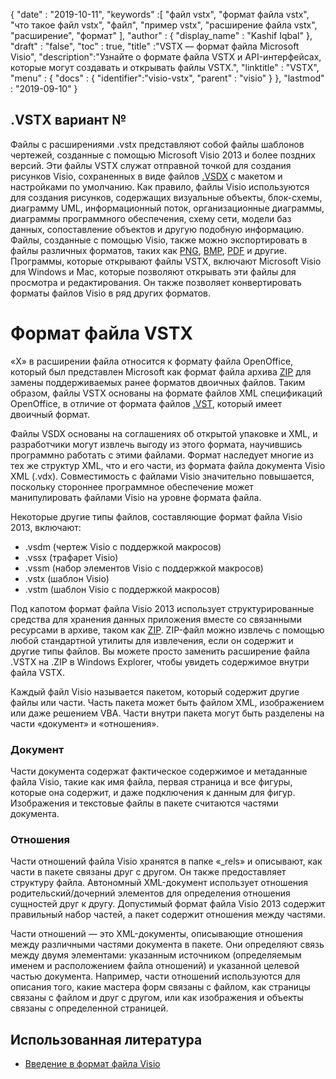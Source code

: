{
  "date" : "2019-10-11",
  "keywords" :[ "файл vstx", "формат файла vstx", "что такое файл vstx", "файл", "пример vstx", "расширение файла vstx", "расширение", "формат" ],
  "author" : {
    "display_name" : "Kashif Iqbal"
},
  "draft" : "false",
  "toc" : true,
  "title" :"VSTX — формат файла Microsoft Visio",
  "description":"Узнайте о формате файла VSTX и API-интерфейсах, которые могут создавать и открывать файлы VSTX.",
  "linktitle" : "VSTX",
  "menu" : {
    "docs" : {
      "identifier":"visio-vstx",
      "parent" : "visio"
}
},
  "lastmod" : "2019-09-10"
}

## .VSTX вариант №

Файлы с расширениями .vstx представляют собой файлы шаблонов чертежей, созданные с помощью Microsoft Visio 2013 и более поздних версий. Эти файлы VSTX служат отправной точкой для создания рисунков Visio, сохраненных в виде файлов [.VSDX](/ru/image/vsdx/) с макетом и настройками по умолчанию. Как правило, файлы Visio используются для создания рисунков, содержащих визуальные объекты, блок-схемы, диаграмму UML, информационный поток, организационные диаграммы, диаграммы программного обеспечения, схему сети, модели баз данных, сопоставление объектов и другую подобную информацию. Файлы, созданные с помощью Visio, также можно экспортировать в файлы различных форматов, таких как [PNG](/ru/Image/PNG/), [BMP](/ru/Image/BMP/), [PDF](/ru/pdf/) и другие. Программы, которые открывают файлы VSTX, включают Microsoft Visio для Windows и Mac, которые позволяют открывать эти файлы для просмотра и редактирования. Он также позволяет конвертировать форматы файлов Visio в ряд других форматов.

# Формат файла VSTX #

«X» в расширении файла относится к формату файла OpenOffice, который был представлен Microsoft как формат файла архива [ZIP](/ru/compression/zip/) для замены поддерживаемых ранее форматов двоичных файлов. Таким образом, файлы VSTX основаны на формате файлов XML спецификаций OpenOffice, в отличие от формата файлов [.VST](/ru/image/vst/), который имеет двоичный формат.

Файлы VSDX основаны на соглашениях об открытой упаковке и XML, и разработчики могут извлечь выгоду из этого формата, научившись программно работать с этими файлами. Формат наследует многие из тех же структур XML, что и его части, из формата файла документа Visio XML (.vdx). Совместимость с файлами Visio значительно повышается, поскольку стороннее программное обеспечение может манипулировать файлами Visio на уровне формата файла.

Некоторые другие типы файлов, составляющие формат файла Visio 2013, включают:

* .vsdm (чертеж Visio с поддержкой макросов)
* .vssx (трафарет Visio)
* .vssm (набор элементов Visio с поддержкой макросов)
* .vstx (шаблон Visio)
* .vstm (шаблон Visio с поддержкой макросов)

Под капотом формат файла Visio 2013 использует структурированные средства для хранения данных приложения вместе со связанными ресурсами в архиве, таком как [ZIP](/ru/compression/zip/). ZIP-файл можно извлечь с помощью любой стандартной утилиты для извлечения, если он содержит и другие типы файлов. Вы можете просто заменить расширение файла .VSTX на .ZIP в Windows Explorer, чтобы увидеть содержимое внутри файла VSTX.

Каждый файл Visio называется пакетом, который содержит другие файлы или части. Часть пакета может быть файлом XML, изображением или даже решением VBA. Части внутри пакета могут быть разделены на части «документ» и «отношения».

### Документ ###

Части документа содержат фактическое содержимое и метаданные файла Visio, такие как имя файла, первая страница и все фигуры, которые она содержит, и даже подключения к данным для фигур. Изображения и текстовые файлы в пакете считаются частями документа.

### Отношения ###

Части отношений файла Visio хранятся в папке «_rels» и описывают, как части в пакете связаны друг с другом. Он также предоставляет структуру файла. Автономный XML-документ использует отношения родительский/дочерний элементов для определения отношения сущностей друг к другу. Допустимый формат файла Visio 2013 содержит правильный набор частей, а пакет содержит отношения между частями.

Части отношений — это XML-документы, описывающие отношения между различными частями документа в пакете. Они определяют связь между двумя элементами: указанным источником (определяемым именем и расположением файла отношений) и указанной целевой частью документа. Например, части отношений используются для описания того, какие мастера форм связаны с файлом, как страницы связаны с файлом и друг с другом, или как изображения и объекты связаны с определенной страницей.

## Использованная литература ##

* [Введение в формат файла Visio](https://learn.microsoft.com/en-us/office/client-developer/visio/introduction-to-the-visio-file-formatvsdx)

